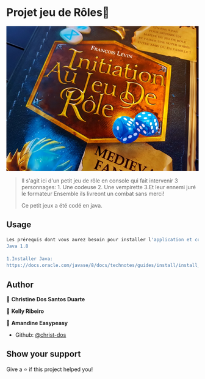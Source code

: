 <h1>Projet jeu de Rôles👋</h1>

![](https://github.com/christ-dos/IDP_Jeu_de_roles/blob/develop/images/img_jeuDeRolejpg.jpg)

>Il s'agit ici d'un petit jeu de rôle en console qui fait intervenir 3 personnages: 
      1. Une codeuse
      2. Une vempirette
      3.Et leur ennemi juré le formateur
> Ensemble ils livreont un combat sans merci!
>
>Ce petit jeux a été codé en java.

## Usage

```sh
Les prérequis dont vous aurez besoin pour installer l'application et comment les installer :
Java 1.8

1.Installer Java:
https://docs.oracle.com/javase/8/docs/technotes/guides/install/install_overview.html

```

## Author

👤 **Christine Dos Santos Duarte**

👤 **Kelly Ribeiro**

👤 **Amandine Easypeasy**

* Github: [@christ-dos](https://github.com/christ-dos)

## Show your support

Give a ⭐️ if this project helped you!

